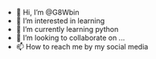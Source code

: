 - 👋 Hi, I’m @G8Wbin
- 👀 I’m interested in learning
- 🌱 I’m currently learning python
- 💞️ I’m looking to collaborate on ...
- 📫 How to reach me by my social media

<!---
G8Wbin/G8Wbin is a ✨ special ✨ repository because its `README.md` (this file) appears on your GitHub profile.
You can click the Preview link to take a look at your changes.
--->
